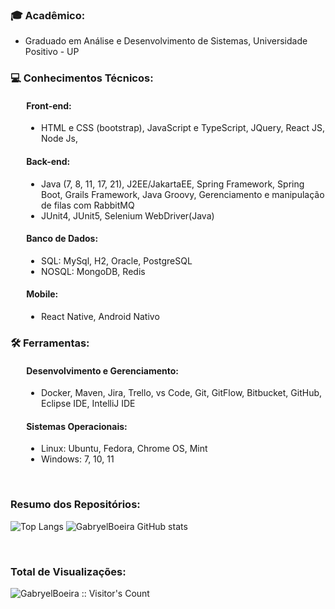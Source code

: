<div>
    <h3>🎓 Acadêmico:</h3>        
    <p style="margin-left:5%">
        <ul>
            <li> Graduado em Análise e Desenvolvimento de Sistemas, Universidade Positivo - UP </li>
        </ul>        
    </p>        
</div>
<div>
    <h3>💻 Conhecimentos Técnicos: </h3>
    <div style="margin-left:5%">
        <h4 style="align:left">Front-end: </h4>
        <ul>
            <li>HTML e CSS (bootstrap), JavaScript e TypeScript, JQuery, React JS, Node Js, </li>
        </ul>
        <h4>Back-end: </h4>
        <ul>
            <li> Java (7, 8, 11, 17, 21), J2EE/JakartaEE, Spring Framework, Spring Boot, Grails Framework, Java Groovy, Gerenciamento e manipulação de filas com RabbitMQ </li>
            <li> JUnit4, JUnit5, Selenium WebDriver(Java) </li>
        </ul>
        <h4>Banco de Dados: </h4>
        <ul>
            <li>SQL: MySql, H2, Oracle, PostgreSQL </li>
            <li>NOSQL: MongoDB, Redis</li>
        </ul>
        <h4>Mobile: </h4>
        <ul>
            <li>React Native, Android Nativo</li>
        </ul>
    </div>
</div>
<div>
    <h3>🛠️ Ferramentas: </h3>
    <div style="margin-left:5%">
        <h4 style="align:left">Desenvolvimento e Gerenciamento: </h4>
        <ul>
            <li>Docker, Maven, Jira, Trello, vs Code, Git, GitFlow, Bitbucket, GitHub, Eclipse IDE, IntelliJ IDE </li>
        </ul>
        <h4 style="align:left">Sistemas Operacionais: </h4>
        <ul>
            <li>Linux: Ubuntu, Fedora, Chrome OS, Mint </li>
            <li>Windows: 7, 10, 11 </li>
        </ul>
    </div>
</div>
</br>


### Resumo dos Repositórios: 

![Top Langs](https://github-readme-stats.vercel.app/api/top-langs/?username=GabryelBoeira&layout=compact)
![GabryelBoeira GitHub stats](https://github-readme-stats.vercel.app/api?username=GabryelBoeira&hide=contribs&rank_icon=github&show_icons=true)

</br>
<div>
    <h3><b>Total de Visualizações: </b></h3>    
    <img src="https://profile-counter.deno.dev/GabryelBoeira/count.svg" alt="GabryelBoeira :: Visitor's Count"/>
</div>

<!--
**GabryelBoeira/GabryelBoeira** is a ✨ _special_ ✨ repository because its `README.md` (this file) appears on your GitHub profile.
-->

